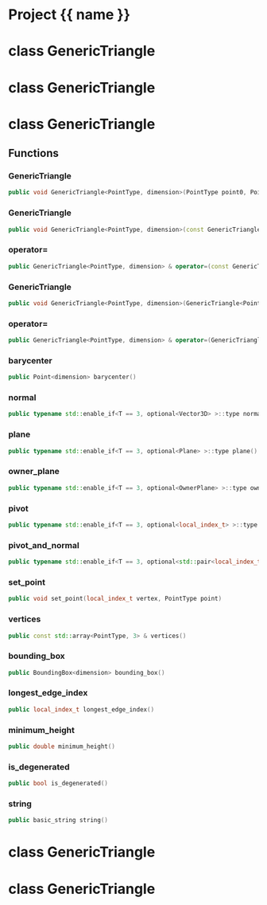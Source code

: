 <script setup>
import {useRoute} from 'vitepress'
const {path} = useRoute()
const tokens = path.split('/')
const words = tokens[2].split('-');
for (let i = 0; i < words.length; i++) {
    words[i] = words[i].charAt(0).toUpperCase() + words[i].slice(1);
    words[i] = words[i].replace('geode', 'Geode')
}
const name = words.join('-');
</script>
# Project {{ name }}

# class GenericTriangle


# class GenericTriangle


# class GenericTriangle


## Functions

### GenericTriangle

```cpp
public void GenericTriangle<PointType, dimension>(PointType point0, PointType point1, PointType point2)
```


### GenericTriangle

```cpp
public void GenericTriangle<PointType, dimension>(const GenericTriangle<PointType, dimension> & other)
```


### operator=

```cpp
public GenericTriangle<PointType, dimension> & operator=(const GenericTriangle<PointType, dimension> & other)
```


### GenericTriangle

```cpp
public void GenericTriangle<PointType, dimension>(GenericTriangle<PointType, dimension> && other)
```


### operator=

```cpp
public GenericTriangle<PointType, dimension> & operator=(GenericTriangle<PointType, dimension> && other)
```


### barycenter

```cpp
public Point<dimension> barycenter()
```


### normal

```cpp
public typename std::enable_if<T == 3, optional<Vector3D> >::type normal()
```


### plane

```cpp
public typename std::enable_if<T == 3, optional<Plane> >::type plane()
```


### owner_plane

```cpp
public typename std::enable_if<T == 3, optional<OwnerPlane> >::type owner_plane()
```


### pivot

```cpp
public typename std::enable_if<T == 3, optional<local_index_t> >::type pivot()
```


### pivot_and_normal

```cpp
public typename std::enable_if<T == 3, optional<std::pair<local_index_t, Vector3D> > >::type pivot_and_normal()
```


### set_point

```cpp
public void set_point(local_index_t vertex, PointType point)
```


### vertices

```cpp
public const std::array<PointType, 3> & vertices()
```


### bounding_box

```cpp
public BoundingBox<dimension> bounding_box()
```


### longest_edge_index

```cpp
public local_index_t longest_edge_index()
```


### minimum_height

```cpp
public double minimum_height()
```


### is_degenerated

```cpp
public bool is_degenerated()
```


### string

```cpp
public basic_string string()
```




# class GenericTriangle


# class GenericTriangle


